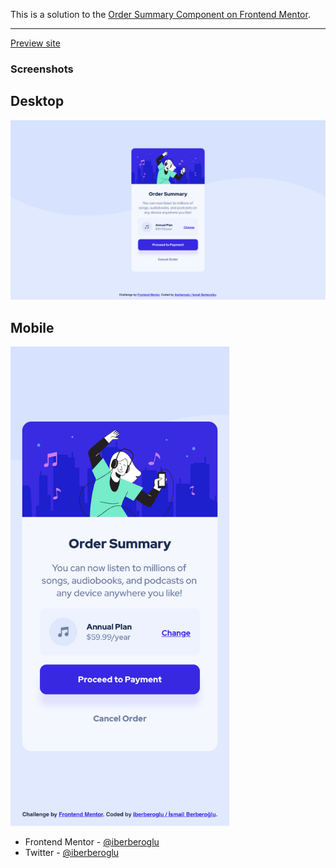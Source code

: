 This is a solution to the [Order Summary Component on Frontend Mentor](https://www.frontendmentor.io/challenges/order-summary-component-QlPmajDUj).

<hr>

[Preview site](https://iberberoglu-order-summary-component.netlify.app/)

### Screenshots

<h2>Desktop</h2>

<img src="images/screenshot-desktop.png" width="700">

<h2>Mobile</h2>

<img src="images/screenshot-mobile.png" width="350">

- Frontend Mentor - [@iberberoglu](https://www.frontendmentor.io/profile/iberberoglu)
- Twitter - [@iberberoglu](https://www.twitter.com/iberberoglu)

